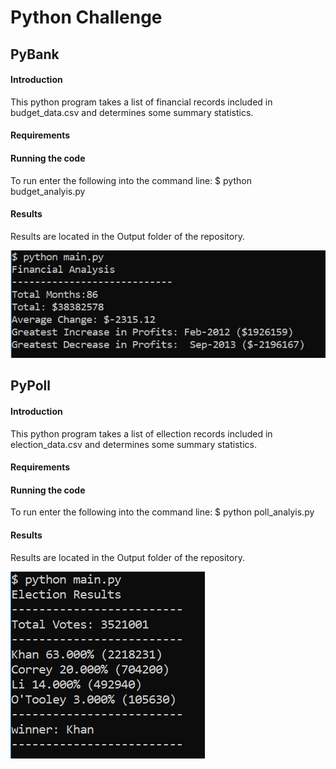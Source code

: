 # Python Challenge

## PyBank 

#### Introduction 
This python program takes a list of financial records included in budget_data.csv and determines some summary statistics.

#### Requirements 

#### Running the code

To run enter the following into the command line: $ python budget_analyis.py

#### Results

Results are located in the Output folder of the repository. 

![Output](https://github.com/mddesta/Python-challenge/blob/master/PyBank/Output/Output.png) 

## PyPoll

#### Introduction 
This python program takes a list of ellection records included in election_data.csv and determines some summary statistics.

#### Requirements 

#### Running the code

To run enter the following into the command line: $ python poll_analyis.py

#### Results

Results are located in the Output folder of the repository. 

![Output](https://github.com/mddesta/Python-challenge/blob/master/PyPoll/Output/Output.png)
